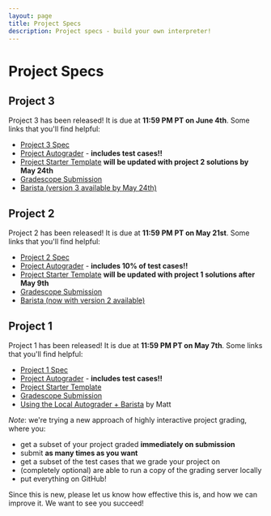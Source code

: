 ```yaml
---
layout: page
title: Project Specs
description: Project specs - build your own interpreter!
---
```


# Project Specs

## Project 3

Project 3 has been released! It is due at **11:59 PM PT on June 4th**. Some links that you'll find helpful:

- [Project 3 Spec](https://docs.google.com/document/d/1YqSGkY4lE5nr-u27TQ-C8vd7f21SQA-qHL1aZf0ye4s/edit?usp=sharing)
- [Project Autograder](https://github.com/UCLA-CS-131/spring-23-autograder) - **includes test cases!!**
- [Project Starter Template](https://github.com/UCLA-CS-131/spring-23-project-starter) **will be updated with project 2 solutions by May 24th**
- [Gradescope Submission](https://www.gradescope.com/courses/529662/assignments/2906325)
- [Barista (version 3 available by May 24th) ](https://barista.fly.dev/)

## Project 2

Project 2 has been released! It is due at **11:59 PM PT on May 21st**. Some links that you'll find helpful:

- [Project 2 Spec](https://docs.google.com/document/d/1simlDMO0TK-YNDPYjkuU1C3fcaBpbIVYRaKD1pdqJj8/edit?usp=sharing)
- [Project Autograder](https://github.com/UCLA-CS-131/spring-23-autograder) - **includes 10% of test cases!!**
- [Project Starter Template](https://github.com/UCLA-CS-131/spring-23-project-starter) **will be updated with project 1 solutions after May 9th**
- [Gradescope Submission](https://www.gradescope.com/courses/529662/assignments/2879796/)
- [Barista (now with version 2 available) ](https://barista.fly.dev/)

## Project 1

Project 1 has been released! It is due at **11:59 PM PT on May 7th**. Some links that you'll find helpful:

- [Project 1 Spec](https://docs.google.com/document/d/1pPQ2qZKbbsbZGBSwvuy1Ir-NZLPMgVt95WPQuI5aPho/)
- [Project Autograder](https://github.com/UCLA-CS-131/spring-23-autograder) - **includes test cases!!**
- [Project Starter Template](https://github.com/UCLA-CS-131/spring-23-project-starter)
- [Gradescope Submission](https://www.gradescope.com/courses/529662/assignments/2827229/)
- [Using the Local Autograder + Barista](https://docs.google.com/presentation/d/1q5hSt7sX6ZyBEQQMGZyrf_AaIWB396ftnXoystpMF8A/) by Matt

*Note*: we're trying a new approach of highly interactive project grading, where you:

- get a subset of your project graded **immediately on submission**
- submit **as many times as you want**
- get a subset of the test cases that we grade your project on
- (completely optional) are able to run a copy of the grading server locally
- put everything on GitHub!

Since this is new, please let us know how effective this is, and how we can improve it. We want to see you succeed!
